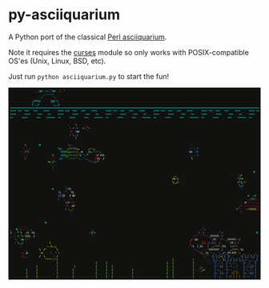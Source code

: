 # py-asciiquarium

A Python port of the classical [Perl asciiquarium](https://github.com/cmatsuoka/asciiquarium).

Note it requires the [curses](https://docs.python.org/3/library/curses.html) module so only works with POSIX-compatible OS'es (Unix, Linux, BSD, etc).

Just run `python asciiquarium.py` to start the fun!

![asciiquarium](asciiquarium.gif)
